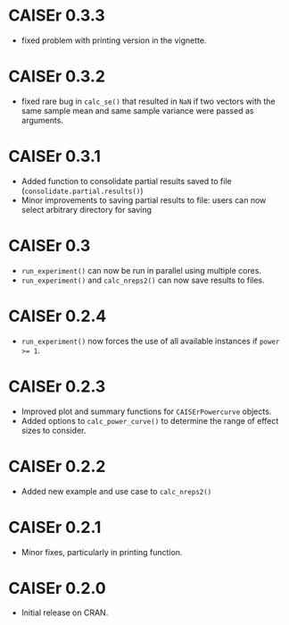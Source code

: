 # CAISEr 0.3.3
* fixed problem with printing version in the vignette.

# CAISEr 0.3.2
* fixed rare bug in `calc_se()` that resulted in `NaN` if two vectors with the 
same sample mean and same sample variance were passed as arguments.

# CAISEr 0.3.1
* Added function to consolidate partial results saved to file (`consolidate.partial.results()`)
* Minor improvements to saving partial results to file: users can now select arbitrary directory for saving

# CAISEr 0.3
* `run_experiment()` can now be run in parallel using multiple cores.
* `run_experiment()` and `calc_nreps2()` can now save results to files.

# CAISEr 0.2.4
* `run_experiment()` now forces the use of all available instances if `power >= 1`.

# CAISEr 0.2.3
* Improved plot and summary functions for `CAISErPowercurve` objects.
* Added options to `calc_power_curve()` to determine the range of effect sizes to consider.

# CAISEr 0.2.2
* Added new example and use case to `calc_nreps2()`

# CAISEr 0.2.1
* Minor fixes, particularly in printing function.

# CAISEr 0.2.0
* Initial release on CRAN.
